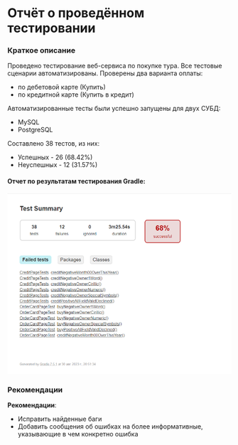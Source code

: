 # Отчёт о проведённом тестировании
### Краткое описание
Проведено тестирование веб-сервиса по покупке тура. Все тестовые сценарии автоматизированы. Проверены два варианта оплаты:
- по дебетовой карте (Купить)
- по кредитной карте (Купить в кредит)

Автоматизированные тесты были успешно запущены для двух СУБД:
- MySQL
- PostgreSQL

Составлено 38 тестов, из них:
- Успешных - 26 (68.42%)
- Неуспешных - 12 (31.57%)


#### Отчет по результатам тестирования Gradle:
![Test_Summary.png](Test_Summary.png)


### Рекомендации

**Рекомендации**:
* Исправить найденные баги
* Добавить сообщения об ошибках на более информативные, указывающие в чем конкретно ошибка
